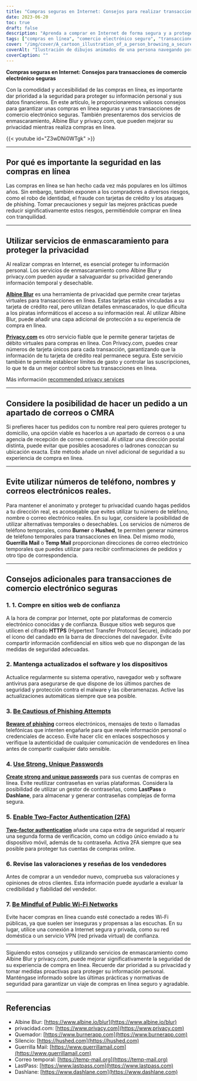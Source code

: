 ```yaml
---
title: "Compras seguras en Internet: Consejos para realizar transacciones de comercio electrónico seguras"
date: 2023-06-20
toc: true
draft: false
description: "Aprenda a comprar en Internet de forma segura y a proteger su información personal con estos consejos de expertos y servicios de enmascaramiento."
tags: ["compras en línea", "comercio electrónico seguro", "transacciones seguras", "protección de la intimidad", "servicios de enmascaramiento", "Albine Blur", "privacy.com", "Apartado de correos", "CMRA", "contraseñas seguras", "autenticación de dos factores", "prevención de la suplantación de identidad", "sitios web de confianza", "actualizaciones de software", "opiniones de vendedores", "Wi-Fi público", "VPN", "privacidad en línea", "prevención del robo de identidad", "fraude con tarjetas de crédito", "consejos de ciberseguridad", "protección de datos", "medidas de seguridad en línea", "números de teléfono temporales", "direcciones de correo electrónico temporales", "vendedores en línea de confianza", "protección antimalware", "prevención de ciberamenazas", "transacciones en línea seguras", "seguridad de la información personal"]
cover: "/img/cover/A_cartoon_illustration_of_a_person_browsing_a_secure_online.png"
coverAlt: "Ilustración de dibujos animados de una persona navegando por un sitio web seguro de compras en línea con el símbolo de un candado y un escudo de fondo."
coverCaption: ""
---
```


**Compras seguras en Internet: Consejos para transacciones de comercio electrónico seguras**

Con la comodidad y accesibilidad de las compras en línea, es importante dar prioridad a la seguridad para proteger su información personal y sus datos financieros. En este artículo, le proporcionaremos valiosos consejos para garantizar unas compras en línea seguras y unas transacciones de comercio electrónico seguras. También presentaremos dos servicios de enmascaramiento, Albine Blur y privacy.com, que pueden mejorar su privacidad mientras realiza compras en línea.

{{< youtube id="Z3wDNi0WTgk" >}}

______

## Por qué es importante la seguridad en las compras en línea

Las compras en línea se han hecho cada vez más populares en los últimos años. Sin embargo, también exponen a los compradores a diversos riesgos, como el robo de identidad, el fraude con tarjetas de crédito y los ataques de phishing. Tomar precauciones y seguir las mejores prácticas puede reducir significativamente estos riesgos, permitiéndole comprar en línea con tranquilidad.

______

## Utilizar servicios de enmascaramiento para proteger la privacidad

Al realizar compras en Internet, es esencial proteger tu información personal. Los servicios de enmascaramiento como Albine Blur y privacy.com pueden ayudar a salvaguardar su privacidad generando información temporal y desechable.

[**Albine Blur**](https://dnt.abine.com/#/ref_register/pC8ZbvQtt) es una herramienta de privacidad que permite crear tarjetas virtuales para transacciones en línea. Estas tarjetas están vinculadas a su tarjeta de crédito real, pero utilizan detalles enmascarados, lo que dificulta a los piratas informáticos el acceso a su información real. Al utilizar Albine Blur, puede añadir una capa adicional de protección a su experiencia de compra en línea.

[**Privacy.com**](https://privacy.com/join/SU86Y) es otro servicio fiable que le permite generar tarjetas de débito virtuales para compras en línea. Con Privacy.com, puedes crear números de tarjeta únicos para cada transacción, garantizando que la información de tu tarjeta de crédito real permanece segura. Este servicio también te permite establecer límites de gasto y controlar las suscripciones, lo que te da un mejor control sobre tus transacciones en línea.

Más información [recommended privacy services](https://simeononsecurity.ch/recommendations/services)

______

## Considere la posibilidad de hacer un pedido a un apartado de correos o CMRA

Si prefieres hacer tus pedidos con tu nombre real pero quieres proteger tu domicilio, una opción viable es hacerlos a un apartado de correos o a una agencia de recepción de correo comercial. Al utilizar una dirección postal distinta, puede evitar que posibles acosadores o ladrones conozcan su ubicación exacta. Este método añade un nivel adicional de seguridad a su experiencia de compra en línea.

______

## Evite utilizar números de teléfono, nombres y correos electrónicos reales.

Para mantener el anonimato y proteger tu privacidad cuando hagas pedidos a tu dirección real, es aconsejable que evites utilizar tu número de teléfono, nombre o correo electrónico reales. En su lugar, considere la posibilidad de utilizar alternativas temporales o desechables. Los servicios de números de teléfono temporales, como **Burner** o **Hushed**, te permiten generar números de teléfono temporales para transacciones en línea. Del mismo modo, **Guerrilla Mail** o **Temp Mail** proporcionan direcciones de correo electrónico temporales que puedes utilizar para recibir confirmaciones de pedidos y otro tipo de correspondencia.

______

## Consejos adicionales para transacciones de comercio electrónico seguras

### 1. 1. Compre en sitios web de confianza

A la hora de comprar por Internet, opte por plataformas de comercio electrónico conocidas y de confianza. Busque sitios web seguros que utilicen el cifrado **HTTPS** (Hypertext Transfer Protocol Secure), indicado por el icono del candado en la barra de direcciones del navegador. Evite compartir información confidencial en sitios web que no dispongan de las medidas de seguridad adecuadas.

### 2. Mantenga actualizados el software y los dispositivos

Actualice regularmente su sistema operativo, navegador web y software antivirus para asegurarse de que dispone de los últimos parches de seguridad y protección contra el malware y las ciberamenazas. Active las actualizaciones automáticas siempre que sea posible.

### 3. [Be Cautious of Phishing Attempts](https://simeononsecurity.ch/articles/what-is-a-common-indicator-of-a-phishing-attempt/)

[**Beware of phishing**](https://simeononsecurity.ch/articles/what-is-a-common-indicator-of-a-phishing-attempt/) correos electrónicos, mensajes de texto o llamadas telefónicas que intenten engañarle para que revele información personal o credenciales de acceso. Evite hacer clic en enlaces sospechosos y verifique la autenticidad de cualquier comunicación de vendedores en línea antes de compartir cualquier dato sensible.

### 4. [Use Strong, Unique Passwords](https://simeononsecurity.ch/articles/how-to-create-strong-passwords/)

[**Create strong and unique passwords**](https://simeononsecurity.ch/articles/how-to-create-strong-passwords/) para sus cuentas de compras en línea. Evite reutilizar contraseñas en varias plataformas. Considera la posibilidad de utilizar un gestor de contraseñas, como **LastPass** o **Dashlane**, para almacenar y generar contraseñas complejas de forma segura.

### 5. [Enable Two-Factor Authentication (2FA)](https://simeononsecurity.ch/articles/what-are-the-diferent-kinds-of-factors-in-mfa/)

[**Two-factor authentication**](https://simeononsecurity.ch/articles/what-are-the-diferent-kinds-of-factors-in-mfa/) añade una capa extra de seguridad al requerir una segunda forma de verificación, como un código único enviado a tu dispositivo móvil, además de tu contraseña. Activa 2FA siempre que sea posible para proteger tus cuentas de compras online.

### 6. Revise las valoraciones y reseñas de los vendedores

Antes de comprar a un vendedor nuevo, comprueba sus valoraciones y opiniones de otros clientes. Esta información puede ayudarle a evaluar la credibilidad y fiabilidad del vendedor.

### 7. [Be Mindful of Public Wi-Fi Networks](https://simeononsecurity.ch/articles/how-to-create-a-secure-wifi-network/)

Evite hacer compras en línea cuando esté conectado a redes Wi-Fi públicas, ya que suelen ser inseguras y propensas a las escuchas. En su lugar, utilice una conexión a Internet segura y privada, como su red doméstica o un servicio VPN (red privada virtual) de confianza.

______

Siguiendo estos consejos y utilizando servicios de enmascaramiento como Albine Blur y privacy.com, puede mejorar significativamente la seguridad de su experiencia de compra en línea. Recuerde dar prioridad a su privacidad y tomar medidas proactivas para proteger su información personal. Manténgase informado sobre las últimas prácticas y normativas de seguridad para garantizar un viaje de compras en línea seguro y agradable.

______

## Referencias

- Albine Blur: [https://www.albine.io/blur](https://www.albine.io/blur)
- privacidad.com: [https://www.privacy.com](https://www.privacy.com)
- Quemador: [https://www.burnerapp.com](https://www.burnerapp.com)
- Silencio: [https://hushed.com](https://hushed.com)
- Guerrilla Mail: [https://www.guerrillamail.com](https://www.guerrillamail.com)
- Correo temporal: [https://temp-mail.org](https://temp-mail.org)
- LastPass: [https://www.lastpass.com](https://www.lastpass.com)
- Dashlane: [https://www.dashlane.com](https://www.dashlane.com)